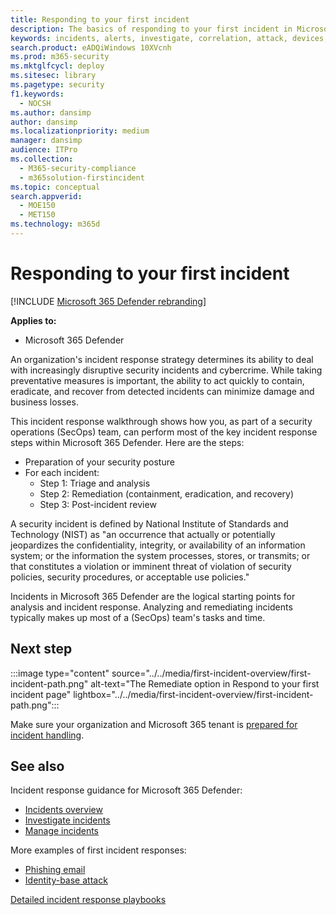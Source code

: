 ```yaml
---
title: Responding to your first incident
description: The basics of responding to your first incident in Microsoft 365 Defender.
keywords: incidents, alerts, investigate, correlation, attack, devices, users, identities, identity, mailbox, email, 365, microsoft, m365, incident response, cyber-attack, self-study, ramp up, ramp-up, onboard, incident responder
search.product: eADQiWindows 10XVcnh
ms.prod: m365-security
ms.mktglfcycl: deploy
ms.sitesec: library
ms.pagetype: security
f1.keywords: 
  - NOCSH
ms.author: dansimp
author: dansimp
ms.localizationpriority: medium
manager: dansimp
audience: ITPro
ms.collection: 
  - M365-security-compliance
  - m365solution-firstincident
ms.topic: conceptual
search.appverid: 
  - MOE150
  - MET150
ms.technology: m365d
---
```

# Responding to your first incident

[!INCLUDE [Microsoft 365 Defender rebranding](../includes/microsoft-defender.md)]

**Applies to:**
- Microsoft 365 Defender

An organization's incident response strategy determines its ability to deal with increasingly disruptive security incidents and cybercrime. While taking preventative measures is important, the ability to act quickly to contain, eradicate, and recover from detected incidents can minimize damage and business losses.

This incident response walkthrough shows how you, as part of a security operations (SecOps) team, can perform most of the key incident response steps within Microsoft 365 Defender. Here are the steps:

- Preparation of your security posture
- For each incident:
  - Step 1: Triage and analysis
  - Step 2: Remediation (containment, eradication, and recovery)
  - Step 3: Post-incident review

A security incident is defined by National Institute of Standards and Technology (NIST) as "an occurrence that actually or potentially jeopardizes the confidentiality, integrity, or availability of an information system; or the information the system processes, stores, or transmits; or that constitutes a violation or imminent threat of violation of security policies, security procedures, or acceptable use policies."

Incidents in Microsoft 365 Defender are the logical starting points for analysis and incident response. Analyzing and remediating incidents typically makes up most of a  (SecOps) team's tasks and time.

## Next step

:::image type="content" source="../../media/first-incident-overview/first-incident-path.png" alt-text="The Remediate option in Respond to your first incident page" lightbox="../../media/first-incident-overview/first-incident-path.png":::

Make sure your organization and Microsoft 365 tenant is [prepared for incident handling](first-incident-prepare.md).

## See also

Incident response guidance for Microsoft 365 Defender:

- [Incidents overview](incidents-overview.md)
- [Investigate incidents](investigate-incidents.md)
- [Manage incidents](manage-incidents.md)

More examples of first incident responses:

- [Phishing email](first-incident-path-phishing.md)
- [Identity-base attack](first-incident-path-identity.md)

[Detailed incident response playbooks](/security/compass/incident-response-playbooks)


